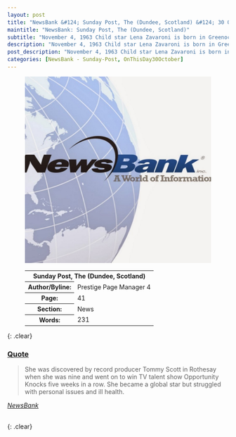 ```yaml
---
layout: post
title: "NewsBank &#124; Sunday Post, The (Dundee, Scotland) &#124; 30 October 2020"
maintitle: "NewsBank: Sunday Post, The (Dundee, Scotland)"
subtitle: "November 4, 1963 Child star Lena Zavaroni is born in Greenock"
description: "November 4, 1963 Child star Lena Zavaroni is born in Greenock."
post_description: "November 4, 1963 Child star Lena Zavaroni is born in Greenock."
categories: [NewsBank - Sunday-Post, OnThisDay30October]
---
```


<figure class="fig1">
<img src="/assets/images/newspapers/NewsBank.jpg" class="full-width"/>
</figure>

<figure class="fig2">
<table>
<tr>
<th colspan="2">Sunday Post, The (Dundee, Scotland)</th>
</tr>

<tr>
<th>Author/Byline:</th><td>Prestige Page Manager 4</td>
</tr>

<tr>
<th>Page:</th><td>41</td>
</tr>

<tr>
<th>Section:</th><td>News</td>
</tr>

<tr>
<th>Words:</th><td>231</td>
</tr>

</table>
</figure>

{: .clear}

<h3 id="quote"><a href="#quote">Quote</a></h3>
<blockquote>
<p>She was discovered by record producer Tommy Scott in Rothesay when she was nine and went on to win TV talent show Opportunity Knocks five weeks in a row. She became a global star but struggled with personal issues and ill health.</p></blockquote>
<cite><a href="https://infoweb.newsbank.com/apps/news/openurl?ctx_ver=z39.88-2004&rft_id=info%3Asid/infoweb.newsbank.com&svc_dat=UKNB&req_dat=55CA6C602C984FD8A3DCC6AF6BF4AE70&rft_val_format=info%3Aofi/fmt%3Akev%3Amtx%3Actx&rft_dat=document_id%3Anews%252F18D784F916818D08">NewsBank</a></cite>

<br />{: .clear}

